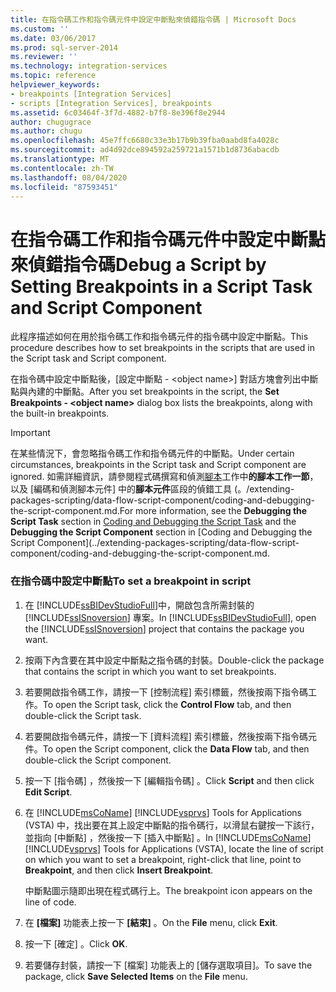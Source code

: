 ```yaml
---
title: 在指令碼工作和指令碼元件中設定中斷點來偵錯指令碼 | Microsoft Docs
ms.custom: ''
ms.date: 03/06/2017
ms.prod: sql-server-2014
ms.reviewer: ''
ms.technology: integration-services
ms.topic: reference
helpviewer_keywords:
- breakpoints [Integration Services]
- scripts [Integration Services], breakpoints
ms.assetid: 6c03464f-3f7d-4882-b7f8-8e396f8e2944
author: chugugrace
ms.author: chugu
ms.openlocfilehash: 45e7ffc6680c33e3b17b9b39fba0aabd8fa4028c
ms.sourcegitcommit: ad4d92dce894592a259721a1571b1d8736abacdb
ms.translationtype: MT
ms.contentlocale: zh-TW
ms.lasthandoff: 08/04/2020
ms.locfileid: "87593451"
---
```

# <a name="debug-a-script-by-setting-breakpoints-in-a-script-task-and-script-component"></a><span data-ttu-id="3b902-102">在指令碼工作和指令碼元件中設定中斷點來偵錯指令碼</span><span class="sxs-lookup"><span data-stu-id="3b902-102">Debug a Script by Setting Breakpoints in a Script Task and Script Component</span></span>
  <span data-ttu-id="3b902-103">此程序描述如何在用於指令碼工作和指令碼元件的指令碼中設定中斷點。</span><span class="sxs-lookup"><span data-stu-id="3b902-103">This procedure describes how to set breakpoints in the scripts that are used in the Script task and Script component.</span></span>  
  
 <span data-ttu-id="3b902-104">在指令碼中設定中斷點後，[設定中斷點 - \<object name>] 對話方塊會列出中斷點與內建的中斷點。</span><span class="sxs-lookup"><span data-stu-id="3b902-104">After you set breakpoints in the script, the **Set Breakpoints - \<object name>** dialog box lists the breakpoints, along with the built-in breakpoints.</span></span>  
  
> [!IMPORTANT]  
>  <span data-ttu-id="3b902-105">在某些情況下，會忽略指令碼工作和指令碼元件的中斷點。</span><span class="sxs-lookup"><span data-stu-id="3b902-105">Under certain circumstances, breakpoints in the Script task and Script component are ignored.</span></span> <span data-ttu-id="3b902-106">如需詳細資訊，請參閱程式碼撰寫和偵測[腳本](../control-flow/script-task.md)工作中**的腳本工作一節**，以及 [編碼和偵測腳本元件] 中的**腳本元件**區段的偵錯工具 (。/extending-packages-scripting/data-flow-script-component/coding-and-debugging-the-script-component.md.</span><span class="sxs-lookup"><span data-stu-id="3b902-106">For more information, see the **Debugging the Script Task** section in [Coding and Debugging the Script Task](../control-flow/script-task.md) and the **Debugging the Script Component** section in [Coding and Debugging the Script Component](../extending-packages-scripting/data-flow-script-component/coding-and-debugging-the-script-component.md.</span></span>  
  
### <a name="to-set-a-breakpoint-in-script"></a><span data-ttu-id="3b902-107">在指令碼中設定中斷點</span><span class="sxs-lookup"><span data-stu-id="3b902-107">To set a breakpoint in script</span></span>  
  
1.  <span data-ttu-id="3b902-108">在 [!INCLUDE[ssBIDevStudioFull](../../includes/ssbidevstudiofull-md.md)]中，開啟包含所需封裝的 [!INCLUDE[ssISnoversion](../../includes/ssisnoversion-md.md)] 專案。</span><span class="sxs-lookup"><span data-stu-id="3b902-108">In [!INCLUDE[ssBIDevStudioFull](../../includes/ssbidevstudiofull-md.md)], open the [!INCLUDE[ssISnoversion](../../includes/ssisnoversion-md.md)] project that contains the package you want.</span></span>  
  
2.  <span data-ttu-id="3b902-109">按兩下內含要在其中設定中斷點之指令碼的封裝。</span><span class="sxs-lookup"><span data-stu-id="3b902-109">Double-click the package that contains the script in which you want to set breakpoints.</span></span>  
  
3.  <span data-ttu-id="3b902-110">若要開啟指令碼工作，請按一下 [控制流程]  索引標籤，然後按兩下指令碼工作。</span><span class="sxs-lookup"><span data-stu-id="3b902-110">To open the Script task, click the **Control Flow** tab, and then double-click the Script task.</span></span>  
  
4.  <span data-ttu-id="3b902-111">若要開啟指令碼元件，請按一下 [資料流程]  索引標籤，然後按兩下指令碼元件。</span><span class="sxs-lookup"><span data-stu-id="3b902-111">To open the Script component, click the **Data Flow** tab, and then double-click the Script component.</span></span>  
  
5.  <span data-ttu-id="3b902-112">按一下 [指令碼]  ，然後按一下 [編輯指令碼]  。</span><span class="sxs-lookup"><span data-stu-id="3b902-112">Click **Script** and then click **Edit Script**.</span></span>  
  
6.  <span data-ttu-id="3b902-113">在 [!INCLUDE[msCoName](../../includes/msconame-md.md)] [!INCLUDE[vsprvs](../../includes/vsprvs-md.md)] Tools for Applications (VSTA) 中，找出要在其上設定中斷點的指令碼行，以滑鼠右鍵按一下該行，並指向 [中斷點]  ，然後按一下 [插入中斷點]  。</span><span class="sxs-lookup"><span data-stu-id="3b902-113">In [!INCLUDE[msCoName](../../includes/msconame-md.md)] [!INCLUDE[vsprvs](../../includes/vsprvs-md.md)] Tools for Applications (VSTA), locate the line of script on which you want to set a breakpoint, right-click that line, point to **Breakpoint**, and then click **Insert Breakpoint**.</span></span>  
  
     <span data-ttu-id="3b902-114">中斷點圖示隨即出現在程式碼行上。</span><span class="sxs-lookup"><span data-stu-id="3b902-114">The breakpoint icon appears on the line of code.</span></span>  
  
7.  <span data-ttu-id="3b902-115">在 **[檔案]** 功能表上按一下 **[結束]** 。</span><span class="sxs-lookup"><span data-stu-id="3b902-115">On the **File** menu, click **Exit**.</span></span>  
  
8.  <span data-ttu-id="3b902-116">按一下 [確定]  。</span><span class="sxs-lookup"><span data-stu-id="3b902-116">Click **OK**.</span></span>  
  
9. <span data-ttu-id="3b902-117">若要儲存封裝，請按一下 [檔案] 功能表上的 [儲存選取項目]。</span><span class="sxs-lookup"><span data-stu-id="3b902-117">To save the package, click **Save Selected Items** on the **File** menu.</span></span>  
  
  
